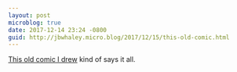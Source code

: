 ```yaml
---
layout: post
microblog: true
date: 2017-12-14 23:24 -0800
guid: http://jbwhaley.micro.blog/2017/12/15/this-old-comic.html
---
```

[This old comic I drew](http://remybrickhead.com/post/105976547085/256-santa) kind of says it all.
